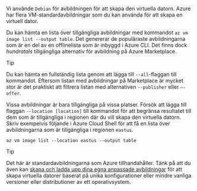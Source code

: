 Vi använde `Debian` för avbildningen för att skapa den virtuella datorn. Azure har flera VM-standardavbildningar som du kan använda för att skapa en virtuell dator. 

Du kan hämta en lista över tillgängliga avbildningar med kommandot `az vm image list --output table`. Det genererar de populäraste avbildningarna som är en del av en offlinelista som är inbyggd i Azure CLI. Det finns dock _hundratals_ tillgängliga alternativ för avbildning på Azure Marketplace. 

> [!TIP]
> Du kan hämta en fullständig lista genom att lägga till `--all`-flaggan till kommandot. Eftersom listan med avbildningar på Marketplace är mycket stor är det praktiskt att filtrera listan med alternativen `--publisher` eller `–-offer`.

Vissa avbildningar är bara tillgängliga på vissa platser. Försök att lägga till flaggan `--location [location]` till kommandot för att begränsa resultatet till dem som är tillgängliga i regionen där du vill skapa den virtuella datorn. Skriv exempelvis följande i Azure Cloud Shell för att få en lista över avbildningarna som är tillgängliga i regionen `eastus`.

```azurecli
az vm image list --location eastus --output table
```

> [!TIP]
> Det här är standardavbildningarna som Azure tillhandahåller. Tänk på att du även kan [skapa och ladda upp dina egna anpassade avbildningar](https://docs.microsoft.com/azure/virtual-machines/linux/tutorial-custom-images) för att skapa virtuella datorer baserat på unika konfigurationer eller mindre vanliga versioner eller distributioner av ett operativsystem.